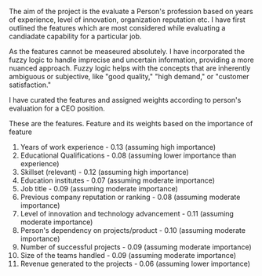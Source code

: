 The aim of the project is the evaluate a Person's profession based on years of experience, level of innovation, organization reputation etc.
I have first outlined the features which are most considered while evaluating a candiadate capability for a particular job.

As the features cannot be measeured absolutely. I have incorporated the fuzzy logic to handle imprecise and uncertain information, providing a more nuanced approach. Fuzzy logic helps with the concepts that are inherently ambiguous or subjective, like "good quality," "high demand," or "customer satisfaction."

I have curated the features and assigned weights according to person's evaluation for a CEO position.

These are the features.
Feature and its weights based on the importance of feature

1. Years of work experience - 0.13 (assuming high importance)
2. Educational Qualifications - 0.08 (assuming lower importance than experience)
3. Skillset (relevant) -  0.12 (assuming high importance)
4. Education institutes - 0.07 (assuming moderate importance)
5. Job title - 0.09 (assuming moderate importance)
6. Previous company reputation or ranking - 0.08 (assuming moderate importance)
7. Level of innovation and technology advancement - 0.11 (assuming moderate importance)
8. Person's dependency on projects/product - 0.10 (assuming moderate importance)
9. Number of successful projects - 0.09 (assuming moderate importance)
10. Size of the teams handled - 0.09 (assuming moderate importance)
11. Revenue generated to the projects - 0.06 (assuming lower importance)
